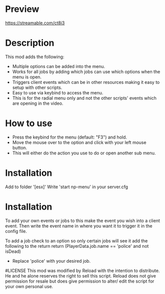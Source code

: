 # Preview
https://streamable.com/ct8i3

# Description
This mod adds the following:

- Multiple options can be added into the menu.
- Works for all jobs by adding which jobs can use which options when the menu is open.
- Triggers client events which can be in other resources making it easy to setup with other scripts.
- Easy to use via keybind to access the menu.
- This is for the radial menu only and not the other scripts' events which are opening in the video.

# How to use
- Press the keybind for the menu (default: "F3") and hold.
- Move the mouse over to the option and click with your left mouse button.
- This will either do the action you use to do or open another sub menu.

# Installation
Add to folder '[esx]'
Write 'start np-menu' in your server.cfg

# Installation
To add your own events or jobs to this make the event you wish into a client event.
Then write the event name in where you want it to trigger it in the config file.

To add a job check to an option so only certain jobs will see it add the following to the return
    return (PlayerData.job.name == 'police' and not isDead)
- Replace 'police' with your desired job.


#LICENSE
This mod was modified by Reload with the intention to distribute.
He and he alone reserves the right to sell this script. Reload does not give permission
for resale but does give permission to alter/ edit the script for your own personal use.